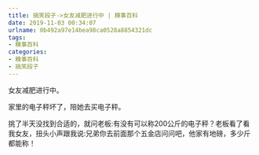 ```yaml
---
title: 搞笑段子->女友减肥进行中 | 糗事百科
date: 2019-11-03 00:34:07
urlname: 0b492a97e14bea98ca0528a8854321dc
tags: 
- 糗事百科
categories:
- 糗事百科
- 搞笑段子
---
```

女友减肥进行中。

家里的电子秤坏了，陪她去买电子秤。

挑了半天没找到合适的，就问老板:有没有可以称200公斤的电子秤？老板看了看我女友，扭头小声跟我说:兄弟你去前面那个五金店问问吧，他家有地磅，多少斤都能称！


